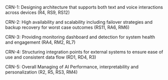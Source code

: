 CRN-1: Designing architecture that supports both text and voice interactions across devices (R4, RS9, RS12)

CRN-2: High availability and scalability including failover strategies and backup recovery for worst case outcomes (RS11, RA6, RM6)

CRN-3: Providing monitoring dashboard and detection for system health and engagement (RA4, RM2, RL7)

CRN-4: Structuring integration points for external systems to ensure ease of use and consistent data flow (RD1, RD4, R3)

CRN-5: Overall Managing of AI Performance, interpretability and personalization (R2, R5, RS3, RM4)


